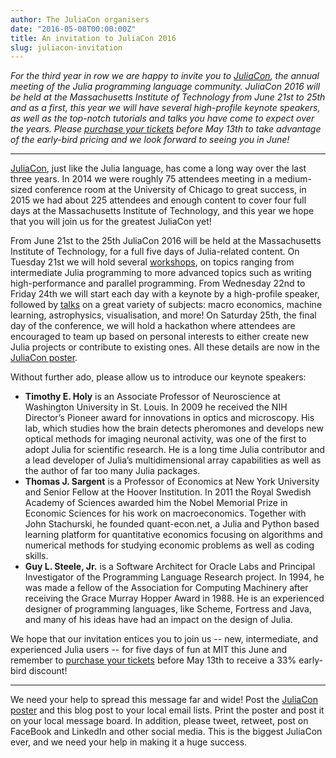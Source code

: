 ```yaml
---
author: The JuliaCon organisers
date: "2016-05-08T00:00:00Z"
title: An invitation to JuliaCon 2016
slug: juliacon-invitation
---
```


*For the third year in row we are happy to invite you to [JuliaCon][juliacon],
the annual meeting of the Julia programming language community.
JuliaCon 2016 will be held at the Massachusetts Institute of Technology from
June 21st to 25th and as a first, this year we will have several high-profile
keynote speakers, as well as the top-notch tutorials and talks you have come to
expect over the years.
Please [purchase your tickets][tickets] before May 13th to take advantage of the
early-bird pricing and we look forward to seeing you in June!*

---

[JuliaCon][juliacon], just like the Julia language, has come a long way over
the last three years.
In 2014 we were roughly 75 attendees meeting in a medium-sized conference room
at the University of Chicago to great success, in 2015 we had about 225
attendees and enough content to cover four full days at the Massachusetts
Institute of Technology, and this year we hope that you will join us for the
greatest JuliaCon yet!

From June 21st to the 25th JuliaCon 2016 will be held at the Massachusetts
Institute of Technology, for a full five days of Julia-related content.
On Tuesday 21st we will hold several [workshops][workshops], on topics ranging
from intermediate Julia programming to more advanced topics such as writing
high-performance and parallel programming.
From Wednesday 22nd to Friday 24th we will start each day with a keynote by a
high-profile speaker, followed by [talks][talks] on a great variety of subjects:
macro economics, machine learning, astrophysics, visualisation, and more!
On Saturday 25th, the final day of the conference, we will hold a hackathon
where attendees are encouraged to team up based on personal interests to either
create new Julia projects or contribute to existing ones. All these details are
now in the [JuliaCon poster](https://juliacon.org/2016/pdf/juliacon2016poster3.pdf).

Without further ado, please allow us to introduce our keynote speakers:

* **Timothy E. Holy** is an Associate Professor of Neuroscience at Washington
    University in St. Louis.
    In 2009 he received the NIH Director’s Pioneer award for innovations in
    optics and microscopy.
    His lab, which studies how the brain detects pheromones and develops new
    optical methods for imaging neuronal activity, was one of the first to adopt
    Julia for scientific research.
    He is a long time Julia contributor and a lead developer of Julia’s
    multidimensional array capabilities as well as the author of far too many
    Julia packages.
* **Thomas J. Sargent** is a Professor of Economics at New York University and
    Senior Fellow at the Hoover Institution.
    In 2011 the Royal Swedish Academy of Sciences awarded him the Nobel Memorial
    Prize in Economic Sciences for his work on macroeconomics.
    Together with John Stachurski, he founded quant-econ.net, a Julia and Python
    based learning platform for quantitative economics focusing on algorithms
    and numerical methods for studying economic problems as well as coding
    skills.
* **Guy L. Steele, Jr.** is a Software Architect for Oracle Labs and Principal
    Investigator of the Programming Language Research project.
    In 1994, he was made a fellow of the Association for Computing Machinery
    after receiving the Grace Murray Hopper Award in 1988.
    He is an experienced designer of programming languages, like Scheme,
    Fortress and Java, and many of his ideas have had an impact on the design
    of Julia.

We hope that our invitation entices you to join us -- new, intermediate, and
experienced Julia users -- for five days of fun at MIT this June and remember to
[purchase your tickets][tickets] before May 13th to receive a 33% early-bird
discount!

---

We need your help to spread this message far and wide! Post the
[JuliaCon poster](https://juliacon.org/2016/pdf/juliacon2016poster3.pdf) and
this blog post to your local email lists. Print the poster and post it
on your local message board. In addition, please tweet, retweet, post
on FaceBook and LinkedIn and other social media. This is the biggest
JuliaCon ever, and we need your help in making it a huge success.

[juliacon]: http://juliacon.org/
[talks]: http://juliacon.org/2016/abstracts.html
[tickets]: http://www.eventbrite.com/e/juliacon-2016-tickets-20943697162?ref=ebtnebregn
[workshops]: http://juliacon.org/2016/workshops.html
